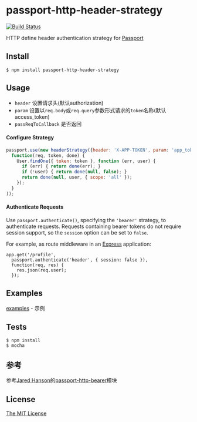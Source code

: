 # passport-http-header-strategy
[![Build Status](https://travis-ci.org/FengYuHe/passport-http-header-strategy.svg?branch=master)](https://travis-ci.org/FengYuHe/passport-http-header-strategy)

HTTP define header authentication strategy for [Passport](https://github.com/jaredhanson/passport)

## Install

	$ npm install passport-http-header-strategy

## Usage
* `header` 设置请求头(默认authorization)
* `param` 设置以`req.body`或`req.query`参数形式请求的`token`名称(默认access_token)
*  `passReqToCallback` 是否返回

#### Configure Strategy
```js
passport.use(new headerStrategy({header: 'X-APP-TOKEN', param: 'app_token', passReqToCallback: true},
  function(req, token, done) {
    User.findOne({ token: token }, function (err, user) {
      if (err) { return done(err); }
      if (!user) { return done(null, false); }
      return done(null, user, { scope: 'all' });
    });
  }
));
```

#### Authenticate Requests

Use `passport.authenticate()`, specifying the `'bearer'` strategy, to
authenticate requests.  Requests containing bearer tokens do not require session
support, so the `session` option can be set to `false`.

For example, as route middleware in an [Express](http://expressjs.com/)
application:

    app.get('/profile', 
      passport.authenticate('header', { session: false }),
      function(req, res) {
        res.json(req.user);
      });

## Examples
[examples](https://github.com/FengYuHe/passport-http-header-strategy/tree/master/examples) - 示例

## Tests
	
	$ npm install
	$ mocha

## 参考
参考[Jared Hanson](https://github.com/jaredhanson)的[passport-http-bearer](https://github.com/jaredhanson/passport-http-bearer)模块

## License
[The MIT License](http://opensource.org/licenses/MIT)
